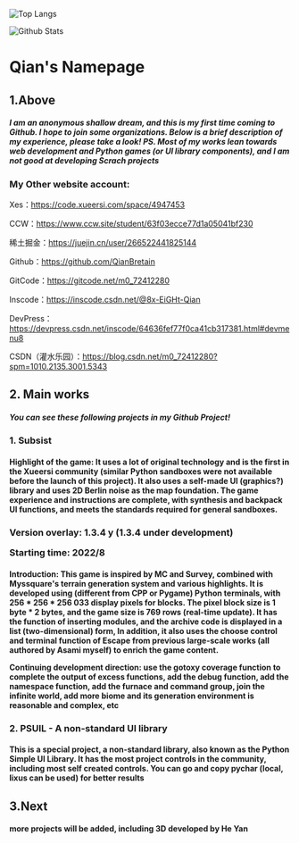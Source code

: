 ![Top Langs](https://github-readme-stats.vercel.app/api/top-langs/?username=QianBretain&layout=compact&theme=tokyonight)

![Github Stats](https://github-readme-stats.vercel.app/api?username=QianBretain&show_icons=true&theme=dark&count_private=true)


<h1>Qian's Namepage</h1>
<h2>1.Above </h3>

<h5>I am an anonymous shallow dream, and this is my first time coming to Github. I hope to join some organizations. Below is a brief description of my experience, please take a look!
PS. Most of my works lean towards web development and Python games (or UI library components), and I am not good at developing Scrach projects</h5>


<h3>My Other website account: </h3>
  
Xes：https://code.xueersi.com/space/4947453
  
CCW：https://www.ccw.site/student/63f03ecce77d1a05041bf230

稀土掘金：https://juejin.cn/user/266522441825144

Github：https://github.com/QianBretain

GitCode：https://gitcode.net/m0_72412280

Inscode：https://inscode.csdn.net/@8x-EiGHt-Qian

DevPress：https://devpress.csdn.net/inscode/64636fef77f0ca41cb317381.html#devmenu8

CSDN（灌水乐园）：https://blog.csdn.net/m0_72412280?spm=1010.2135.3001.5343</h3>



<h2>2. Main works</h2>

<h5>You can see these following projects in my Github Project!</h5>

<h3>1. Subsist</h3>

<h4>Highlight of the game: It uses a lot of original technology and is the first in the Xueersi community (similar Python sandboxes were not available before the launch of this project). It also uses a self-made UI (graphics?) library and uses 2D Berlin noise as the map foundation. The game experience and instructions are complete, with synthesis and backpack UI functions, and meets the standards required for general sandboxes.</h5>

<h3>Version overlay: 1.3.4 y (1.3.4 under development)
  
Starting time: 2022/8</h4>



<h4>Introduction: This game is inspired by MC and Survey, combined with Myssquare's terrain generation system and various highlights. It is developed using (different from CPP or Pygame) Python terminals, with 256 * 256 * 256 033 display pixels for blocks. The pixel block size is 1 byte * 2 bytes, and the game size is 769 rows (real-time update). It has the function of inserting modules, and the archive code is displayed in a list (two-dimensional) form, In addition, it also uses the choose control and terminal function of Escape from previous large-scale works (all authored by Asami myself) to enrich the game content.

  
Continuing development direction: use the gotoxy coverage function to complete the output of excess functions, add the debug function, add the namespace function, add the furnace and command group, join the infinite world, add more biome and its generation environment is reasonable and complex, etc</h5>



<h3>2. PSUIL - A non-standard UI library</h3>


<h4>This is a special project, a non-standard library, also known as the Python Simple UI Library. It has the most project controls in the community, including most self created controls. You can go and copy pychar (local, lixus can be used) for better results</h5>



<h2>3.Next</h2>
<h4>more projects will be added, including 3D developed by He Yan</h5>
